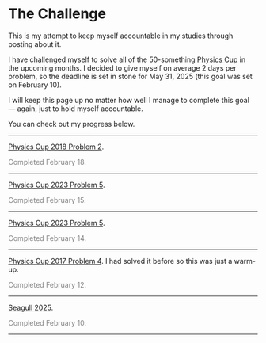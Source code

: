 # The Challenge

This is my attempt to keep myself accountable in my studies through posting about it.

I have challenged myself to solve all of the 50-something [Physics Cup](https://physicscup.ee/) in the upcoming months. I decided to give myself on average 2 days per problem, so the deadline is set in stone for May 31, 2025 (this goal was set on February 10).

I will keep this page up no matter how well I manage to complete this goal –– again, just to hold myself accountable.

You can check out my progress below.

---

[Physics Cup 2018 Problem 2](https://saskiapoldmaa.github.io/?show=PC/PC18/PC182.md).
<p style="color: gray;">Completed February 18.</p>

---

[Physics Cup 2023 Problem 5](https://saskiapoldmaa.github.io/?show=PC/PC25/PC253.md).
<p style="color: gray;">Completed February 15.</p>

---

[Physics Cup 2023 Problem 5](https://saskiapoldmaa.github.io/?show=PC/PC23/PC235.md).
<p style="color: gray;">Completed February 14.</p>

---

[Physics Cup 2017 Problem 4](https://saskiapoldmaa.github.io/?show=PC/PC174/PC174.md). I had solved it before so this was just a warm-up.
<p style="color: gray;">Completed February 12.</p>

---

[Seagull 2025](https://saskiapoldmaa.github.io/?show=kajakas25.md). 
<p style="color: gray;">Completed February 10.</p>

---
